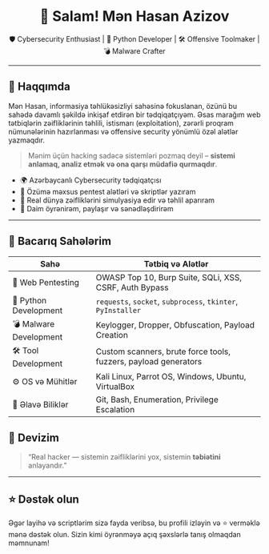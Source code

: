 <h1 align="center">👋 Salam! Mən Hasan Azizov</h1>

<p align="center">
  🛡️ Cybersecurity Enthusiast | 🐍 Python Developer | 🛠️ Offensive Toolmaker | 💣 Malware Crafter
</p>

---

## 🧠 Haqqımda

Mən Hasan, informasiya təhlükəsizliyi sahəsinə fokuslanan, özünü bu sahədə davamlı şəkildə inkişaf etdirən bir tədqiqatçıyəm. Əsas marağım web tətbiqlərin zəifliklərinin təhlili, istismarı (exploitation), zərərli proqram nümunələrinin hazırlanması və offensive security yönümlü özəl alətlər yazmaqdır.

> Mənim üçün hacking sadəcə sistemləri pozmaq deyil – **sistemi anlamaq, analiz etmək və ona qarşı müdafiə qurmaqdır**.

- 🌍 Azərbaycanlı Cybersecurity tədqiqatçısı
- 🧰 Özümə məxsus pentest alətləri və skriptlər yazıram
- 🔐 Real dünya zəifliklərini simulyasiya edir və təhlil aparıram
- 💬 Daim öyrənirəm, paylaşır və sənədləşdirirəm

---

## 🚀 Bacarıq Sahələrim

| Sahə                     | Tətbiq və Alətlər                                     |
|--------------------------|--------------------------------------------------------|
| 🔐 Web Pentesting         | OWASP Top 10, Burp Suite, SQLi, XSS, CSRF, Auth Bypass |
| 🐍 Python Development     | `requests`, `socket`, `subprocess`, `tkinter`, `PyInstaller` |
| 💣 Malware Development    | Keylogger, Dropper, Obfuscation, Payload Creation |
| 🛠️ Tool Development       | Custom scanners, brute force tools, fuzzers, payload generators |
| ⚙️ OS və Mühitlər         | Kali Linux, Parrot OS, Windows, Ubuntu, VirtualBox     |
| 📂 Əlavə Biliklər         | Git, Bash, Enumeration, Privilege Escalation           |

## 🧠 Devizim

> “Real hacker — sistemin zəifliklərini yox, sistemin **təbiətini** anlayandır.”
---

## ⭐ Dəstək olun

Əgər layihə və scriptlərim sizə fayda veribsə, bu profili izləyin və ⭐ verməklə mənə dəstək olun. Sizin kimi öyrənməyə açıq şəxslərlə tanış olmaqdan məmnunam!

